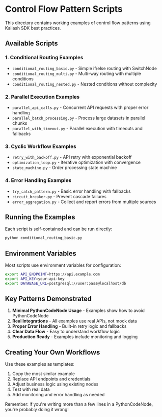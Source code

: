 # Control Flow Pattern Scripts

This directory contains working examples of control flow patterns using Kailash SDK best practices.

## Available Scripts

### 1. Conditional Routing Examples
- `conditional_routing_basic.py` - Simple if/else routing with SwitchNode
- `conditional_routing_multi.py` - Multi-way routing with multiple conditions
- `conditional_routing_nested.py` - Nested conditions without complexity

### 2. Parallel Execution Examples
- `parallel_api_calls.py` - Concurrent API requests with proper error handling
- `parallel_batch_processing.py` - Process large datasets in parallel chunks
- `parallel_with_timeout.py` - Parallel execution with timeouts and fallbacks

### 3. Cyclic Workflow Examples
- `retry_with_backoff.py` - API retry with exponential backoff
- `optimization_loop.py` - Iterative optimization with convergence
- `state_machine.py` - Order processing state machine

### 4. Error Handling Examples
- `try_catch_pattern.py` - Basic error handling with fallbacks
- `circuit_breaker.py` - Prevent cascade failures
- `error_aggregation.py` - Collect and report errors from multiple sources

## Running the Examples

Each script is self-contained and can be run directly:

```bash
python conditional_routing_basic.py
```

## Environment Variables

Most scripts use environment variables for configuration:

```bash
export API_ENDPOINT=https://api.example.com
export API_KEY=your-api-key
export DATABASE_URL=postgresql://user:pass@localhost/db
```

## Key Patterns Demonstrated

1. **Minimal PythonCodeNode Usage** - Examples show how to avoid PythonCodeNode
2. **Real Integrations** - All examples use real APIs, not mock data
3. **Proper Error Handling** - Built-in retry logic and fallbacks
4. **Clear Data Flow** - Easy to understand workflow logic
5. **Production Ready** - Examples include monitoring and logging

## Creating Your Own Workflows

Use these examples as templates:

1. Copy the most similar example
2. Replace API endpoints and credentials
3. Adjust business logic using existing nodes
4. Test with real data
5. Add monitoring and error handling as needed

Remember: If you're writing more than a few lines in a PythonCodeNode, you're probably doing it wrong!